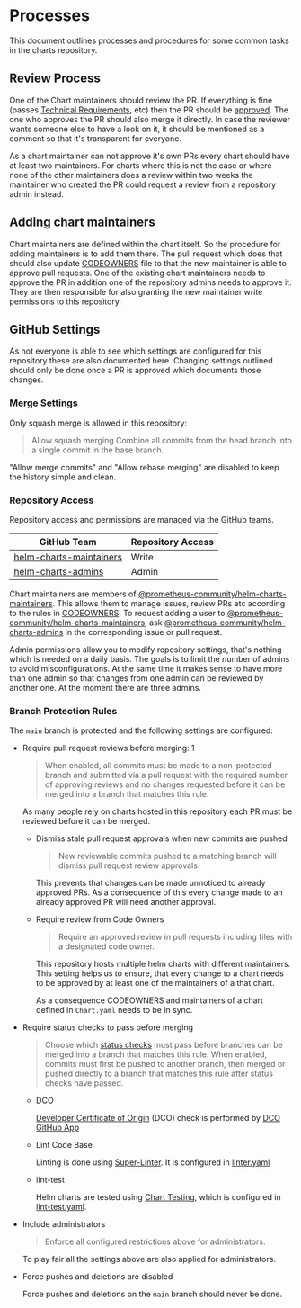 # Processes

This document outlines processes and procedures for some common tasks in the charts repository.

## Review Process

One of the Chart maintainers should review the PR.
If everything is fine (passes [Technical Requirements](https://github.com/prometheus-community/helm-charts/blob/main/CONTRIBUTING.md#technical-requirements), etc) then the PR should be [approved](https://docs.github.com/en/free-pro-team@latest/github/collaborating-with-issues-and-pull-requests/approving-a-pull-request-with-required-reviews).
The one who approves the PR should also merge it directly.
In case the reviewer wants someone else to have a look on it,
it should be mentioned as a comment so that it's transparent for everyone.

As a chart maintainer can not approve it's own PRs every chart should have at least two maintainers.
For charts where this is not the case or where none of the other maintainers does a review within two weeks the maintainer who created the PR could request a review from a repository admin instead.

## Adding chart maintainers

Chart maintainers are defined within the chart itself.
So the procedure for adding maintainers is to add them there.
The pull request which does that should also update [CODEOWNERS](.github/CODEOWNERS) file to that the new maintainer is able to approve pull requests.
One of the existing chart maintainers needs to approve the PR in addition one of the repository admins needs to approve it.
They are then responsible for also granting the new maintainer write permissions to this repository.

## GitHub Settings

As not everyone is able to see which settings are configured for this repository these are also documented here.
Changing settings outlined should only be done once a PR is approved which documents those changes.

### Merge Settings

Only squash merge is allowed in this repository:

> Allow squash merging
> Combine all commits from the head branch into a single commit in the base branch.

"Allow merge commits" and "Allow rebase merging" are disabled to keep the history simple and clean.

### Repository Access

Repository access and permissions are managed via the GitHub teams.

| GitHub Team | Repository Access |
| ----------- | ---- |
| [helm-charts-maintainers](https://github.com/orgs/prometheus-community/teams/helm-charts-maintainers) | Write |
| [helm-charts-admins](https://github.com/orgs/prometheus-community/teams/helm-charts-admins) | Admin |

Chart maintainers are members of [@prometheus-community/helm-charts-maintainers](https://github.com/orgs/prometheus-community/teams/helm-charts-maintainers).
This allows them to manage issues, review PRs etc according to the rules in [CODEOWNERS](.github/CODEOWNERS).
To request adding a user to [@prometheus-community/helm-charts-maintainers](https://github.com/orgs/prometheus-community/teams/helm-charts-maintainers), ask [@prometheus-community/helm-charts-admins](https://github.com/orgs/prometheus-community/teams/helm-charts-admins) in the corresponding issue or pull request.

Admin permissions allow you to modify repository settings, that's nothing which is needed on a daily basis.
The goals is to limit the number of admins to avoid misconfigurations.
At the same time it makes sense to have more than one admin so that changes from one admin can be reviewed by another one.
At the moment there are three admins.

### Branch Protection Rules

The `main` branch is protected and the following settings are configured:

- Require pull request reviews before merging: 1
  > When enabled, all commits must be made to a non-protected branch and submitted via a pull request with the required number of approving reviews and no changes requested before it can be merged into a branch that matches this rule.

  As many people rely on charts hosted in this repository each PR must be reviewed before it can be merged.
  
  - Dismiss stale pull request approvals when new commits are pushed

    > New reviewable commits pushed to a matching branch will dismiss pull request review approvals.

    This prevents that changes can be made unnoticed to already approved PRs.
    As a consequence of this every change made to an already approved PR will need another approval.

  - Require review from Code Owners

    > Require an approved review in pull requests including files with a designated code owner.

    This repository hosts multiple helm charts with different maintainers.
    This setting helps us to ensure, that every change to a chart needs to be approved by at least one of the maintainers of a that chart.

    As a consequence CODEOWNERS and maintainers of a chart defined in `Chart.yaml` needs to be in sync.

- Require status checks to pass before merging
  > Choose which [status checks](https://docs.github.com/en/free-pro-team@latest/rest/reference/repos#statuses) must pass before branches can be merged into a branch that matches this rule. When enabled, commits must first be pushed to another branch, then merged or pushed directly to a branch that matches this rule after status checks have passed.
  - DCO

    [Developer Certificate of Origin](https://developercertificate.org/) (DCO) check is performed by [DCO GitHub App](https://github.com/apps/dco)

  - Lint Code Base

    Linting is done using [Super-Linter](https://github.com/github/super-linter).
    It is configured in [linter.yaml](.github/workflows/linter.yml)

  - lint-test

    Helm charts are tested using [Chart Testing](https://github.com/helm/chart-testing), which is configured in [lint-test.yaml](.github/workflows/lint-test.yaml).

- Include administrators
  > Enforce all configured restrictions above for administrators.

  To play fair all the settings above are also applied for administrators.

- Force pushes and deletions are disabled

  Force pushes and deletions on the `main` branch should never be done.
